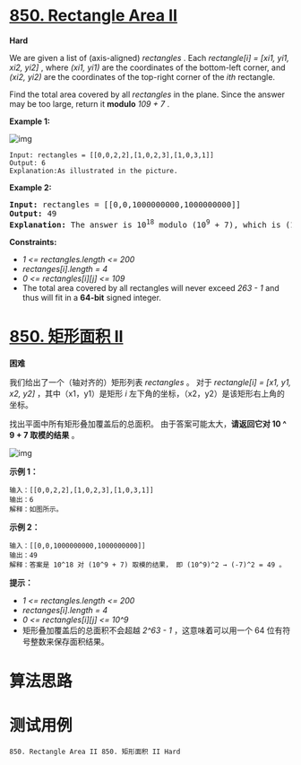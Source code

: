 # [850. Rectangle Area II][enTitle]

**Hard**

We are given a list of (axis-aligned)  *rectangles* . Each  *rectangle[i] = [xi1, yi1, xi2, yi2]* , where  *(xi1, yi1)*  are the coordinates of the bottom-left corner, and  *(xi2, yi2)*  are the coordinates of the top-right corner of the  *ith*  rectangle.

Find the total area covered by all  *rectangles*  in the plane. Since the answer may be too large, return it **modulo**   *109 + 7* .



**Example 1:** 

![img](https://s3-lc-upload.s3.amazonaws.com/uploads/2018/06/06/rectangle_area_ii_pic.png)

```
Input: rectangles = [[0,0,2,2],[1,0,2,3],[1,0,3,1]]
Output: 6
Explanation:As illustrated in the picture.

```

**Example 2:** 


<pre><strong>Input:</strong> rectangles = [[0,0,1000000000,1000000000]]
<strong>Output:</strong> 49
<strong>Explanation: </strong>The answer is 10<sup>18</sup> modulo (10<sup>9</sup> + 7), which is (10<sup>9</sup>)<sup>2</sup> = (-7)<sup>2</sup> = 49.
</pre>



**Constraints:** 

-  *1 <= rectangles.length <= 200*  
-  *rectanges[i].length = 4*  
-  *0 <= rectangles[i][j] <= 109*  
- The total area covered by all rectangles will never exceed  *263 - 1*  and thus will fit in a **64-bit**  signed integer.


# [850. 矩形面积 II][cnTitle]

**困难**

我们给出了一个（轴对齐的）矩形列表  *rectangles*  。 对于  *rectangle[i] = [x1, y1, x2, y2]* ，其中（x1，y1）是矩形  *i*  左下角的坐标，（x2，y2）是该矩形右上角的坐标。

找出平面中所有矩形叠加覆盖后的总面积。 由于答案可能太大，**请返回它对 10 ^ 9 + 7 取模的结果** 。

![img](https://s3-lc-upload.s3.amazonaws.com/uploads/2018/06/06/rectangle_area_ii_pic.png)

**示例 1：** 

```
输入：[[0,0,2,2],[1,0,2,3],[1,0,3,1]]
输出：6
解释：如图所示。

```

**示例 2：** 

```
输入：[[0,0,1000000000,1000000000]]
输出：49
解释：答案是 10^18 对 (10^9 + 7) 取模的结果， 即 (10^9)^2 → (-7)^2 = 49 。

```

**提示：** 

-  *1 <= rectangles.length <= 200*  
-  *rectanges[i].length = 4*  
-  *0 <= rectangles[i][j] <= 10^9*  
- 矩形叠加覆盖后的总面积不会超越  *2^63 - 1*  ，这意味着可以用一个 64 位有符号整数来保存面积结果。




# 算法思路

# 测试用例
```
850. Rectangle Area II 850. 矩形面积 II Hard
```

[enTitle]: https://leetcode.com/problems/rectangle-area-ii/
[cnTitle]: https://leetcode-cn.com/problems/rectangle-area-ii/
